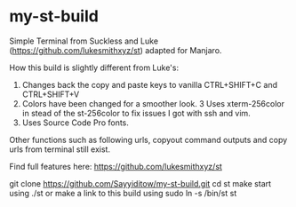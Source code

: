# my-st-build
Simple Terminal from Suckless and Luke (https://github.com/lukesmithxyz/st) adapted for Manjaro.

How this build is slightly different from Luke's:
1. Changes back the copy and paste keys to vanilla CTRL+SHIFT+C and CTRL+SHIFT+V
2. Colors have been changed for a smoother look.
3  Uses xterm-256color in stead of the st-256color to fix issues I got with ssh and vim.
4. Uses Source Code Pro fonts.

Other functions such as following urls, copyout command outputs and copy urls from terminal still exist. 

Find full features here:
https://github.com/lukesmithxyz/st

git clone https://github.com/Sayyiditow/my-st-build.git
cd st
make
start using ./st or make a link to this build using sudo ln -s /bin/st st
